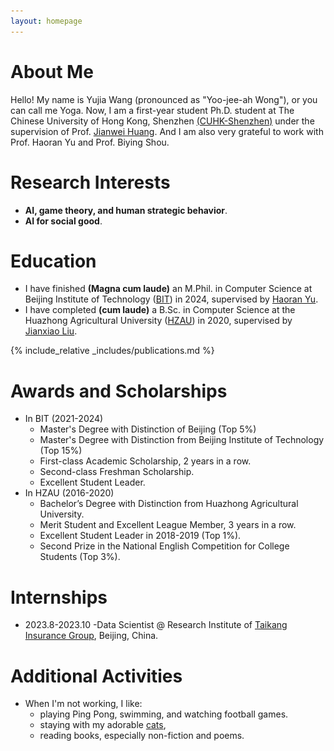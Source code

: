 ```yaml
---
layout: homepage
---
```


# About Me

Hello! My name is Yujia Wang (pronounced as "Yoo-jee-ah Wong"), or you can call me Yoga. Now, I am a first-year student Ph.D. student at The Chinese University of Hong Kong, Shenzhen [(CUHK-Shenzhen)](https://www.cuhk.edu.cn/en) under the supervision of Prof. [Jianwei Huang](https://scholar.google.com/citations?user=QQq52JcAAAAJ&hl=en). And I am also very grateful to work with Prof. Haoran Yu and Prof. Biying Shou.

# Research Interests

- **AI, game theory, and human strategic behavior**.
- **AI for social good**.
<!-- - Develop and deploy solutions to address real-world data-driven problems and create more social impact.-->
<!-- - Employ an interdisciplinary approach, such as integrating insights from psychology, sociology, and economics, to make AI-based solutions explainable and insightful.-->

# Education

- I have finished **(Magna cum laude)** an M.Phil. in Computer Science at Beijing Institute of Technology ([BIT](https://english.bit.edu.cn/)) in 2024, supervised by [Haoran Yu](https://scholar.google.com/citations?hl=en&user=-vZRFXgAAAAJ).
- I have completed **(cum laude)** a B.Sc. in Computer Science at the Huazhong Agricultural University ([HZAU](http://www.hzau.edu.cn/en/HOME.htm)) in 2020, supervised by [Jianxiao Liu](https://dblp.org/pid/60/8456.html).

{% include_relative _includes/publications.md %}

<!-- {% include_relative _includes/experiences.md %} -->

# Awards and Scholarships 
- In BIT (2021-2024)
  - Master's Degree with Distinction of Beijing (Top 5%)
  - Master's Degree with Distinction from Beijing Institute of Technology (Top 15%)
  - First-class Academic Scholarship, 2 years in a row.
  - Second-class Freshman Scholarship.
  - Excellent Student Leader.
- In HZAU (2016-2020)
  - Bachelor’s Degree with Distinction from Huazhong Agricultural University. 
  - Merit Student and Excellent League Member, 3 years in a row. 
  - Excellent Student Leader in 2018-2019 (Top 1%).
  - Second Prize in the National English Competition for College Students (Top 3%).
  
# Internships
- 2023.8-2023.10
  -Data Scientist @ Research Institute of [Taikang Insurance Group](https://www.taikang.com/about_en.html), Beijing, China.
<!-- - Given invoice data and insurance case data, applied machine learning techniques to identify fraudulent invoices and cases.-->
<!--   - Improved prediction accuracy by 3 times compared to previous methods. -->
<!--  - Discovered new characteristics of insurance fraud. -->
<!-- - Cleaned data in the Neo4j Database and investigated potential fraud communities.  -->


# Additional Activities
<!-- - I like sharing knowledge.
  - I used to serve as a volunteer instructor of HZAU, assisting non-computer science students in acquiring computer skills (e.g., fundamental knowledge of data structures and databases).
  - I wrote personal technical blogs (in Chinese, though). Most of my blogs could receive a lot of likes and I love discussing issues with people in the comment section. -->
- When I'm not working, I like: 
  - playing Ping Pong, swimming, and watching football games.
  - staying with my adorable <a href="javascript:void(0);" onclick="toggleImage()">cats</a>,
  - reading books, especially non-fiction and poems.
<div id="catImage" style="display:none;">
  <img src="/assets/img/cats.jpg" alt="Cat Image" />
</div>


<script>
function toggleImage() {
  var x = document.getElementById("catImage");
  if (x.style.display === "none") {
    x.style.display = "block";
  } else {
    x.style.display = "none";
  }
}
</script>


